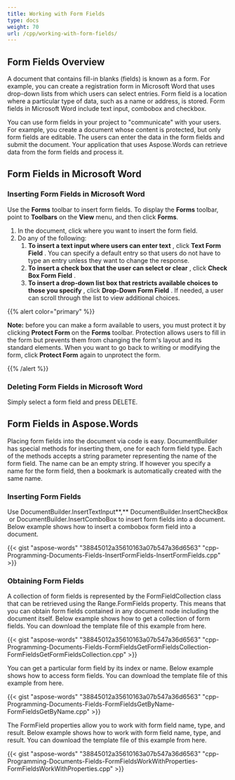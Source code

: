 ```yaml
---
title: Working with Form Fields
type: docs
weight: 70
url: /cpp/working-with-form-fields/
---
```


## **Form Fields Overview**
A document that contains fill-in blanks (fields) is known as a form. For example, you can create a registration form in Microsoft Word that uses drop-down lists from which users can select entries. Form field is a location where a particular type of data, such as a name or address, is stored. Form fields in Microsoft Word include text input, combobox and checkbox.

You can use form fields in your project to "communicate" with your users. For example, you create a document whose content is protected, but only form fields are editable. The users can enter the data in the form fields and submit the document. Your application that uses Aspose.Words can retrieve data from the form fields and process it.
## **Form Fields in Microsoft Word**
### **Inserting Form Fields in Microsoft Word**
Use the **Forms** toolbar to insert form fields. To display the **Forms** toolbar, point to **Toolbars** on the **View** menu, and then click **Forms**.

1. In the document, click where you want to insert the form field.
1. Do any of the following:
   1. **To insert a text input where users can enter text** , click **Text Form Field** . You can specify a default entry so that users do not have to type an entry unless they want to change the response.
   1. **To insert a check box that the user can select or clear** , click **Check Box Form Field** .
   1. **To insert a drop-down list box that restricts available choices to those you specify** , click **Drop-Down Form Field** . If needed, a user can scroll through the list to view additional choices.

{{% alert color="primary" %}} 

**Note:** before you can make a form available to users, you must protect it by clicking **Protect Form** on the **Forms** toolbar. Protection allows users to fill in the form but prevents them from changing the form's layout and its standard elements. When you want to go back to writing or modifying the form, click **Protect Form** again to unprotect the form.

{{% /alert %}} 
### **Deleting Form Fields in Microsoft Word**
Simply select a form field and press DELETE.
## **Form Fields in Aspose.Words**
Placing form fields into the document via code is easy. DocumentBuilder has special methods for inserting them, one for each form field type. Each of the methods accepts a string parameter representing the name of the form field. The name can be an empty string. If however you specify a name for the form field, then a bookmark is automatically created with the same name.
### **Inserting Form Fields**
Use DocumentBuilder.InsertTextInput**,** DocumentBuilder.InsertCheckBox or DocumentBuilder.InsertComboBox to insert form fields into a document. Below example shows how to insert a combobox form field into a document.

{{< gist "aspose-words" "38845012a35610163a07b547a36d6563" "cpp-Programming-Documents-Fields-InsertFormFields-InsertFormFields.cpp" >}}
### **Obtaining Form Fields**
A collection of form fields is represented by the FormFieldCollection class that can be retrieved using the Range.FormFields property. This means that you can obtain form fields contained in any document node including the document itself. Below example shows how to get a collection of form fields. You can download the template file of this example from here.

{{< gist "aspose-words" "38845012a35610163a07b547a36d6563" "cpp-Programming-Documents-Fields-FormFieldsGetFormFieldsCollection-FormFieldsGetFormFieldsCollection.cpp" >}}

You can get a particular form field by its index or name. Below example shows how to access form fields. You can download the template file of this example from here.

{{< gist "aspose-words" "38845012a35610163a07b547a36d6563" "cpp-Programming-Documents-Fields-FormFieldsGetByName-FormFieldsGetByName.cpp" >}}

The FormField properties allow you to work with form field name, type, and result. Below example shows how to work with form field name, type, and result. You can download the template file of this example from here.

{{< gist "aspose-words" "38845012a35610163a07b547a36d6563" "cpp-Programming-Documents-Fields-FormFieldsWorkWithProperties-FormFieldsWorkWithProperties.cpp" >}}
